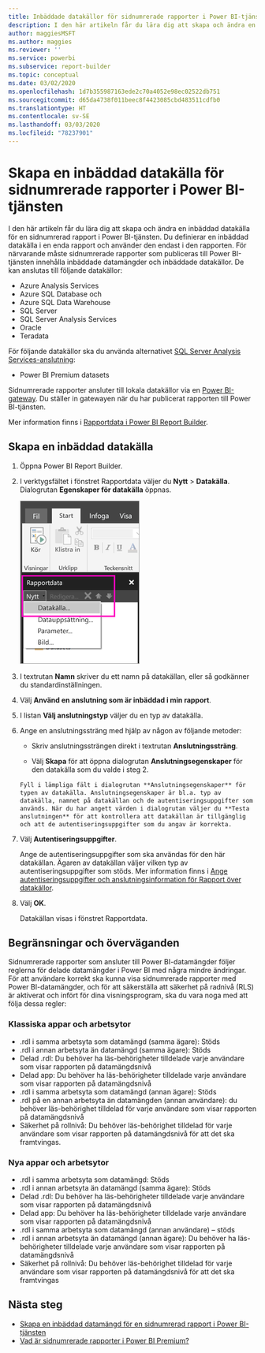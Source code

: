 ```yaml
---
title: Inbäddade datakällor för sidnumrerade rapporter i Power BI-tjänsten
description: I den här artikeln får du lära dig att skapa och ändra en inbäddad datakälla i en sidnumrerad rapport i Power BI-tjänsten.
author: maggiesMSFT
ms.author: maggies
ms.reviewer: ''
ms.service: powerbi
ms.subservice: report-builder
ms.topic: conceptual
ms.date: 03/02/2020
ms.openlocfilehash: 1d7b355987163ede2c70a4052e98ec02522db751
ms.sourcegitcommit: d65da4738f011beec8f4423085cbd483511cdfb0
ms.translationtype: HT
ms.contentlocale: sv-SE
ms.lasthandoff: 03/03/2020
ms.locfileid: "78237901"
---
```

# <a name="create-an-embedded-data-source-for-paginated-reports-in-the-power-bi-service"></a>Skapa en inbäddad datakälla för sidnumrerade rapporter i Power BI-tjänsten

I den här artikeln får du lära dig att skapa och ändra en inbäddad datakälla för en sidnumrerad rapport i Power BI-tjänsten. Du definierar en inbäddad datakälla i en enda rapport och använder den endast i den rapporten. För närvarande måste sidnumrerade rapporter som publiceras till Power BI-tjänsten innehålla inbäddade datamängder och inbäddade datakällor. De kan anslutas till följande datakällor:

- Azure Analysis Services
- Azure SQL Database och 
- Azure SQL Data Warehouse
- SQL Server
- SQL Server Analysis Services
- Oracle 
- Teradata 

För följande datakällor ska du använda alternativet [SQL Server Analysis Services-anslutning](service-premium-connect-tools.md):

- Power BI Premium datasets

Sidnumrerade rapporter ansluter till lokala datakällor via en [Power BI-gateway](service-gateway-onprem.md). Du ställer in gatewayen när du har publicerat rapporten till Power BI-tjänsten.

Mer information finns i [Rapportdata i Power BI Report Builder](report-builder-data.md).

## <a name="create-an-embedded-data-source"></a>Skapa en inbäddad datakälla
  
1. Öppna Power BI Report Builder.

1. I verktygsfältet i fönstret Rapportdata väljer du **Nytt** > **Datakälla**. Dialogrutan **Egenskaper för datakälla** öppnas.

    ![Ny datakälla](media/paginated-reports-embedded-data-source/power-bi-paginated-new-data-source.png)
  
2.  I textrutan **Namn** skriver du ett namn på datakällan, eller så godkänner du standardinställningen.  
  
3.  Välj **Använd en anslutning som är inbäddad i min rapport**.  
  
1.  I listan **Välj anslutningstyp** väljer du en typ av datakälla. 

1.  Ange en anslutningssträng med hjälp av någon av följande metoder:  
  
    -   Skriv anslutningssträngen direkt i textrutan **Anslutningssträng**. 
  
     -   Välj **Skapa** för att öppna dialogrutan **Anslutningsegenskaper** för den datakälla som du valde i steg 2.  
  
        Fyll i lämpliga fält i dialogrutan **Anslutningsegenskaper** för typen av datakälla. Anslutningsegenskaper är bl.a. typ av datakälla, namnet på datakällan och de autentiseringsuppgifter som används. När du har angett värden i dialogrutan väljer du **Testa anslutningen** för att kontrollera att datakällan är tillgänglig och att de autentiseringsuppgifter som du angav är korrekta.  
  
4.  Välj **Autentiseringsuppgifter**.  
  
     Ange de autentiseringsuppgifter som ska användas för den här datakällan. Ägaren av datakällan väljer vilken typ av autentiseringsuppgifter som stöds. Mer information finns i [Ange autentiseringsuppgifter och anslutningsinformation för Rapport över datakällor](https://docs.microsoft.com/sql/reporting-services/report-data/specify-credential-and-connection-information-for-report-data-sources).
  
5.  Välj **OK**.  
  
     Datakällan visas i fönstret Rapportdata.  
     
## <a name="limitations-and-considerations"></a>Begränsningar och överväganden

Sidnumrerade rapporter som ansluter till Power BI-datamängder följer reglerna för delade datamängder i Power BI med några mindre ändringar.  För att användare korrekt ska kunna visa sidnumrerade rapporter med Power BI-datamängder, och för att säkerställa att säkerhet på radnivå (RLS) är aktiverat och infört för dina visningsprogram, ska du vara noga med att följa dessa regler:

### <a name="classic-apps-and-workspaces"></a>Klassiska appar och arbetsytor

- .rdl i samma arbetsyta som datamängd (samma ägare): Stöds
- .rdl i annan arbetsyta än datamängd (samma ägare): Stöds
- Delad .rdl: Du behöver ha läs-behörigheter tilldelade varje användare som visar rapporten på datamängdsnivå
- Delad app: Du behöver ha läs-behörigheter tilldelade varje användare som visar rapporten på datamängdsnivå
- .rdl i samma arbetsyta som datamängd (annan ägare): Stöds
- .rdl på en annan arbetsyta än datamängden (annan användare): du behöver läs-behörighet tilldelad för varje användare som visar rapporten på datamängdsnivå
- Säkerhet på rollnivå: Du behöver läs-behörighet tilldelad för varje användare som visar rapporten på datamängdsnivå för att det ska framtvingas.

### <a name="new-experience-apps-and-workspaces"></a>Nya appar och arbetsytor

- .rdl i samma arbetsyta som datamängd: Stöds
- .rdl i annan arbetsyta än datamängd (samma ägare): Stöds
- Delad .rdl: Du behöver ha läs-behörigheter tilldelade varje användare som visar rapporten på datamängdsnivå
- Delad app: Du behöver ha läs-behörigheter tilldelade varje användare som visar rapporten på datamängdsnivå
- .rdl i samma arbetsyta som datamängd (annan användare) – stöds
- .rdl i annan arbetsyta än datamängd (annan ägare): Du behöver ha läs-behörigheter tilldelade varje användare som visar rapporten på datamängdsnivå
- Säkerhet på rollnivå: Du behöver läs-behörighet tilldelad för varje användare som visar rapporten på datamängdsnivå för att det ska framtvingas

## <a name="next-steps"></a>Nästa steg

- [Skapa en inbäddad datamängd för en sidnumrerad rapport i Power BI-tjänsten](paginated-reports-create-embedded-dataset.md)
- [Vad är sidnumrerade rapporter i Power BI Premium?](paginated-reports-report-builder-power-bi.md)
